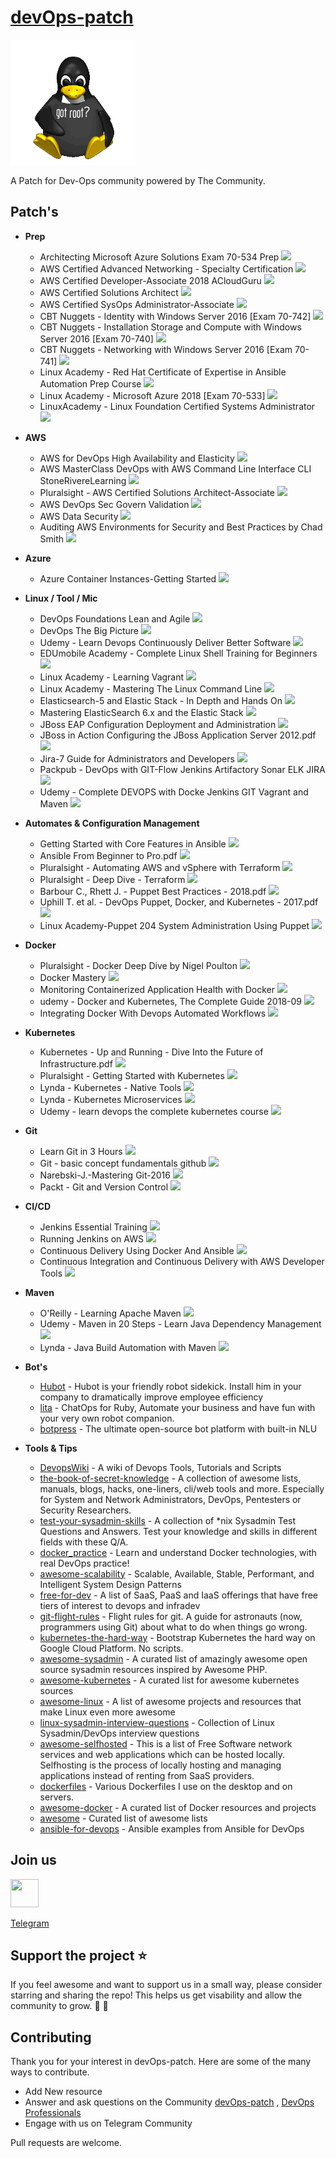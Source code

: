 # [**devOps-patch**](https://t.me/devOpsPatch)

<a href="url"><img src="./tux-root.png"  height="200" width="200" ></a>

A Patch for Dev-Ops community powered by The Community.

## Patch's

- **Prep**
   - Architecting Microsoft Azure Solutions Exam 70-534 Prep  [![](https://cdnjs.cloudflare.com/ajax/libs/open-iconic/1.1.1/png/cloud-download-2x.png)](http://bit.ly/2GS70gX)
   - AWS Certified Advanced Networking - Specialty Certification  [![](https://cdnjs.cloudflare.com/ajax/libs/open-iconic/1.1.1/png/cloud-download-2x.png)](http://bit.ly/2VwyAUC )
   - AWS Certified Developer-Associate 2018 ACloudGuru [![](https://cdnjs.cloudflare.com/ajax/libs/open-iconic/1.1.1/png/cloud-download-2x.png)](http://bit.ly/2LPdj3O)
   - AWS Certified Solutions Architect [![](https://cdnjs.cloudflare.com/ajax/libs/open-iconic/1.1.1/png/cloud-download-2x.png)](http://bit.ly/2Au3Udq)
   - AWS Certified SysOps Administrator-Associate [![](https://cdnjs.cloudflare.com/ajax/libs/open-iconic/1.1.1/png/cloud-download-2x.png)](http://bit.ly/2RAg1iU)
   - CBT Nuggets - Identity with Windows Server 2016 [Exam 70-742] [![](https://cdnjs.cloudflare.com/ajax/libs/open-iconic/1.1.1/png/cloud-download-2x.png)](http://bit.ly/2C0YIh7)
   - CBT Nuggets - Installation Storage and Compute with Windows Server 2016 [Exam 70-740] [![](https://cdnjs.cloudflare.com/ajax/libs/open-iconic/1.1.1/png/cloud-download-2x.png)](http://bit.ly/2F8TIKA)
   - CBT Nuggets - Networking with Windows Server 2016 [Exam 70-741] [![](https://cdnjs.cloudflare.com/ajax/libs/open-iconic/1.1.1/png/cloud-download-2x.png)](http://bit.ly/2GVdyM0)
   - Linux Academy - Red Hat Certificate of Expertise in Ansible Automation Prep Course [![](https://cdnjs.cloudflare.com/ajax/libs/open-iconic/1.1.1/png/cloud-download-2x.png)](http://bit.ly/2LW7kdK)
   - Linux Academy - Microsoft Azure 2018 [Exam 70-533] [![](https://cdnjs.cloudflare.com/ajax/libs/open-iconic/1.1.1/png/cloud-download-2x.png)](http://bit.ly/2LSVW1Y)
   - LinuxAcademy - Linux Foundation Certified Systems Administrator [![](https://cdnjs.cloudflare.com/ajax/libs/open-iconic/1.1.1/png/cloud-download-2x.png)](http://bit.ly/2R7NwKa)

- **AWS**
  - AWS for DevOps High Availability and Elasticity [![](https://cdnjs.cloudflare.com/ajax/libs/open-iconic/1.1.1/png/cloud-download-2x.png)](http://bit.ly/2SBcr5B)
  - AWS MasterClass DevOps with AWS Command Line Interface CLI StoneRivereLearning [![](https://cdnjs.cloudflare.com/ajax/libs/open-iconic/1.1.1/png/cloud-download-2x.png)](http://bit.ly/2LP1gn4)
  - Pluralsight - AWS Certified Solutions Architect-Associate [![](https://cdnjs.cloudflare.com/ajax/libs/open-iconic/1.1.1/png/cloud-download-2x.png)](http://bit.ly/2RaVFO5)
  - AWS DevOps Sec Govern Validation [![](https://cdnjs.cloudflare.com/ajax/libs/open-iconic/1.1.1/png/cloud-download-2x.png)](http://bit.ly/2QqpIvJ)
  - AWS Data Security [![](https://cdnjs.cloudflare.com/ajax/libs/open-iconic/1.1.1/png/cloud-download-2x.png)](http://bit.ly/2LRmh0u)
  - Auditing AWS Environments for Security and Best Practices by Chad Smith [![](https://cdnjs.cloudflare.com/ajax/libs/open-iconic/1.1.1/png/cloud-download-2x.png)](http://bit.ly/2CRXtmd)

- **Azure**
  - Azure Container Instances-Getting Started [![](https://cdnjs.cloudflare.com/ajax/libs/open-iconic/1.1.1/png/cloud-download-2x.png)](http://bit.ly/2FaxzMS)

- **Linux / Tool / Mic**
  - DevOps Foundations Lean and Agile [![](https://cdnjs.cloudflare.com/ajax/libs/open-iconic/1.1.1/png/cloud-download-2x.png)](http://bit.ly/2F9jcse)
  - DevOps The Big Picture [![](https://cdnjs.cloudflare.com/ajax/libs/open-iconic/1.1.1/png/cloud-download-2x.png)](http://bit.ly/2LYQ1c5)
  - Udemy - Learn Devops Continuously Deliver Better Software [![](https://cdnjs.cloudflare.com/ajax/libs/open-iconic/1.1.1/png/cloud-download-2x.png)](http://bit.ly/2R6Ixtf)
  - EDUmobile Academy - Complete Linux Shell Training for Beginners [![](https://cdnjs.cloudflare.com/ajax/libs/open-iconic/1.1.1/png/cloud-download-2x.png)](http://bit.ly/2RyaOrZ)
  - Linux Academy - Learning Vagrant [![](https://cdnjs.cloudflare.com/ajax/libs/open-iconic/1.1.1/png/cloud-download-2x.png)](http://bit.ly/2sbYr6x)
  - Linux Academy - Mastering The Linux Command Line [![](https://cdnjs.cloudflare.com/ajax/libs/open-iconic/1.1.1/png/cloud-download-2x.png)](http://bit.ly/2AxNrVF)
  - Elasticsearch-5 and Elastic Stack - In Depth and Hands On [![](https://cdnjs.cloudflare.com/ajax/libs/open-iconic/1.1.1/png/cloud-download-2x.png)](http://bit.ly/2Axv7Mo)
  - Mastering ElasticSearch 6.x and the Elastic Stack [![](https://cdnjs.cloudflare.com/ajax/libs/open-iconic/1.1.1/png/cloud-download-2x.png)](http://bit.ly/2TwNzvS)
  - JBoss EAP Configuration Deployment and Administration [![](https://cdnjs.cloudflare.com/ajax/libs/open-iconic/1.1.1/png/cloud-download-2x.png)](http://bit.ly/2F98Bxu)
  - JBoss in Action Configuring the JBoss Application Server 2012.pdf [![](https://cdnjs.cloudflare.com/ajax/libs/open-iconic/1.1.1/png/cloud-download-2x.png)](http://bit.ly/2TsvgYE)
  - Jira-7 Guide for Administrators and Developers [![](https://cdnjs.cloudflare.com/ajax/libs/open-iconic/1.1.1/png/cloud-download-2x.png)](http://bit.ly/2VthVkA)
  - Packpub - DevOps with GIT-Flow Jenkins Artifactory Sonar ELK JIRA [![](https://cdnjs.cloudflare.com/ajax/libs/open-iconic/1.1.1/png/cloud-download-2x.png)](http://bit.ly/2Av7PXq)
  - Udemy - Complete DEVOPS with Docke Jenkins GIT Vagrant and Maven [![](https://cdnjs.cloudflare.com/ajax/libs/open-iconic/1.1.1/png/cloud-download-2x.png)](http://bit.ly/2s950XJ)

- **Automates & Configuration Management**
  - Getting Started with Core Features in Ansible [![](https://cdnjs.cloudflare.com/ajax/libs/open-iconic/1.1.1/png/cloud-download-2x.png)](http://bit.ly/2GVbPX6)
  - Ansible From Beginner to Pro.pdf [![](https://cdnjs.cloudflare.com/ajax/libs/open-iconic/1.1.1/png/cloud-download-2x.png)](http://bit.ly/2F9Cqhl)
  - Pluralsight - Automating AWS and vSphere with Terraform [![](https://cdnjs.cloudflare.com/ajax/libs/open-iconic/1.1.1/png/cloud-download-2x.png)](http://bit.ly/2Tsor9m)
  - Pluralsight - Deep Dive - Terraform [![](https://cdnjs.cloudflare.com/ajax/libs/open-iconic/1.1.1/png/cloud-download-2x.png)](http://bit.ly/2VtndfT)
  - Barbour C., Rhett J. - Puppet Best Practices - 2018.pdf [![](https://cdnjs.cloudflare.com/ajax/libs/open-iconic/1.1.1/png/cloud-download-2x.png)](http://bit.ly/2SBAe5j)
  - Uphill T. et al. - DevOps Puppet, Docker, and Kubernetes - 2017.pdf [![](https://cdnjs.cloudflare.com/ajax/libs/open-iconic/1.1.1/png/cloud-download-2x.png)](http://bit.ly/2FfBur1)
  - Linux Academy-Puppet 204 System Administration Using Puppet [![](https://cdnjs.cloudflare.com/ajax/libs/open-iconic/1.1.1/png/cloud-download-2x.png)](http://bit.ly/2AAlMU4)
  
- **Docker**
  - Pluralsight - Docker Deep Dive by Nigel Poulton  [![](https://cdnjs.cloudflare.com/ajax/libs/open-iconic/1.1.1/png/cloud-download-2x.png)](http://bit.ly/2FaZOtV)
  - Docker Mastery [![](https://cdnjs.cloudflare.com/ajax/libs/open-iconic/1.1.1/png/cloud-download-2x.png)](http://bit.ly/2Vy7X1A)
  - Monitoring Containerized Application Health with Docker [![](https://cdnjs.cloudflare.com/ajax/libs/open-iconic/1.1.1/png/cloud-download-2x.png)](http://bit.ly/2ReEnjb)
  - udemy - Docker and Kubernetes, The Complete Guide 2018-09 [![](https://cdnjs.cloudflare.com/ajax/libs/open-iconic/1.1.1/png/cloud-download-2x.png)](http://bit.ly/2AtKo0Q)
  - Integrating Docker With Devops Automated Workflows [![](https://cdnjs.cloudflare.com/ajax/libs/open-iconic/1.1.1/png/cloud-download-2x.png)](http://bit.ly/2SybiLY)

- **Kubernetes**
  - Kubernetes - Up and Running - Dive Into the Future of Infrastructure.pdf [![](https://cdnjs.cloudflare.com/ajax/libs/open-iconic/1.1.1/png/cloud-download-2x.png)](http://bit.ly/2RefWSY)
  - Pluralsight - Getting Started with Kubernetes [![](https://cdnjs.cloudflare.com/ajax/libs/open-iconic/1.1.1/png/cloud-download-2x.png)](http://bit.ly/2AxSENs)
  - Lynda - Kubernetes - Native Tools [![](https://cdnjs.cloudflare.com/ajax/libs/open-iconic/1.1.1/png/cloud-download-2x.png)](http://bit.ly/2QmhQLO)
  - Lynda - Kubernetes Microservices [![](https://cdnjs.cloudflare.com/ajax/libs/open-iconic/1.1.1/png/cloud-download-2x.png)](http://bit.ly/2F8GPQR)
  - Udemy - learn devops the complete kubernetes course [![](https://cdnjs.cloudflare.com/ajax/libs/open-iconic/1.1.1/png/cloud-download-2x.png)](http://bit.ly/2Vx6NTG)
  
- **Git**
  - Learn Git in 3 Hours  [![](https://cdnjs.cloudflare.com/ajax/libs/open-iconic/1.1.1/png/cloud-download-2x.png)](http://bit.ly/2sbE9dp)
  - Git - basic concept fundamentals github [![](https://cdnjs.cloudflare.com/ajax/libs/open-iconic/1.1.1/png/cloud-download-2x.png)](http://bit.ly/2F8W6ll)
  - Narebski-J.-Mastering Git-2016 [![](https://cdnjs.cloudflare.com/ajax/libs/open-iconic/1.1.1/png/cloud-download-2x.png)](http://bit.ly/2LTaKOr)
  - Packt - Git and Version Control [![](https://cdnjs.cloudflare.com/ajax/libs/open-iconic/1.1.1/png/cloud-download-2x.png)](http://bit.ly/2TuGJ9X)

- **CI/CD**
  - Jenkins Essential Training [![](https://cdnjs.cloudflare.com/ajax/libs/open-iconic/1.1.1/png/cloud-download-2x.png)](http://bit.ly/2CPbdy9)
  - Running Jenkins on AWS [![](https://cdnjs.cloudflare.com/ajax/libs/open-iconic/1.1.1/png/cloud-download-2x.png)](http://bit.ly/2GWiXCm)
  - Continuous Delivery Using Docker And Ansible [![](https://cdnjs.cloudflare.com/ajax/libs/open-iconic/1.1.1/png/cloud-download-2x.png)](http://bit.ly/2sknSmN)
  - Continuous Integration and Continuous Delivery with AWS Developer Tools [![](https://cdnjs.cloudflare.com/ajax/libs/open-iconic/1.1.1/png/cloud-download-2x.png)](http://bit.ly/2sc0Qhz)

- **Maven** 
  - O'Reilly - Learning Apache Maven [![](https://cdnjs.cloudflare.com/ajax/libs/open-iconic/1.1.1/png/cloud-download-2x.png)](http://bit.ly/2Txm45q)
  - Udemy - Maven in 20 Steps - Learn Java Dependency Management [![](https://cdnjs.cloudflare.com/ajax/libs/open-iconic/1.1.1/png/cloud-download-2x.png)](http://bit.ly/2RtcKSL)
  - Lynda - Java Build Automation with Maven [![](https://cdnjs.cloudflare.com/ajax/libs/open-iconic/1.1.1/png/cloud-download-2x.png)](http://bit.ly/2F8GuOM)





- **Bot's**
  - [Hubot](https://hubot.github.com) - Hubot is your friendly robot sidekick. Install him in your company to dramatically improve employee efficiency
  - [lita](https://github.com/litaio/lita) - ChatOps for Ruby, Automate your business and have fun with your very own robot companion.
  - [botpress](https://github.com/botpress/botpress) - The ultimate open-source bot platform with built-in NLU 

- **Tools & Tips**
  - [DevopsWiki](https://github.com/Leo-G/DevopsWiki) - A wiki of Devops Tools, Tutorials and Scripts
  - [the-book-of-secret-knowledge](https://github.com/trimstray/the-book-of-secret-knowledge) - A collection of awesome lists, manuals, blogs, hacks, one-liners, cli/web tools and more. Especially for System and Network Administrators, DevOps, Pentesters or Security Researchers.
  - [test-your-sysadmin-skills](https://github.com/trimstray/test-your-sysadmin-skills) - A collection of *nix Sysadmin Test Questions and Answers. Test your knowledge and skills in different fields with these Q/A.
  - [docker_practice](https://github.com/yeasy/docker_practice) - Learn and understand Docker technologies, with real DevOps practice! 
  - [awesome-scalability](https://github.com/binhnguyennus/awesome-scalability) - Scalable, Available, Stable, Performant, and Intelligent System Design Patterns
  - [free-for-dev](https://github.com/ripienaar/free-for-dev) - A list of SaaS, PaaS and IaaS offerings that have free tiers of interest to devops and infradev
  - [git-flight-rules](https://github.com/k88hudson/git-flight-rules) - Flight rules for git. A guide for astronauts (now, programmers using Git) about what to do when things go wrong.
  - [kubernetes-the-hard-way](https://github.com/kelseyhightower/kubernetes-the-hard-way) - Bootstrap Kubernetes the hard way on Google Cloud Platform. No scripts.
  - [awesome-sysadmin](https://github.com/kahun/awesome-sysadmin) - A curated list of amazingly awesome open source sysadmin resources inspired by Awesome PHP.
  - [awesome-kubernetes](https://github.com/ramitsurana/awesome-kubernetes) - A curated list for awesome kubernetes sources
  - [awesome-linux](https://github.com/aleksandar-todorovic/awesome-linux) - A list of awesome projects and resources that make Linux even more awesome
  - [linux-sysadmin-interview-questions](https://github.com/chassing/linux-sysadmin-interview-questions) - Collection of Linux Sysadmin/DevOps interview questions
  - [awesome-selfhosted](https://github.com/Kickball/awesome-selfhosted) - This is a list of Free Software network services and web applications which can be hosted locally. Selfhosting is the process of locally hosting and managing applications instead of renting from SaaS providers.
  - [dockerfiles](https://github.com/jessfraz/dockerfiles) - Various Dockerfiles I use on the desktop and on servers.
  - [awesome-docker](https://github.com/veggiemonk/awesome-docker) - A curated list of Docker resources and projects 
  - [awesome](https://github.com/sindresorhus/awesome) - Curated list of awesome lists
  - [ansible-for-devops](https://github.com/geerlingguy/ansible-for-devops) - Ansible examples from Ansible for DevOps



## Join us
<a href="https://t.me/devOpsPatch"><img src="https://upload.wikimedia.org/wikipedia/commons/8/82/Telegram_logo.svg"  height="45" width="45" ></a>

[Telegram](https://t.me/devOpsPatch)

## Support the project ⭐
If you feel awesome and want to support us in a small way, please consider starring and sharing the repo! This helps us get visability and allow the community to grow. 🙏 🙏


## Contributing
Thank you for your interest in devOps-patch. Here are some of the many ways to contribute.

- Add New resource
- Answer and ask questions on the Community [devOps-patch](https://t.me/devOpsPatch) , [DevOps Professionals](https://t.me/DevOpsProfessionals)
- Engage with us on Telegram Community

Pull requests are welcome.





